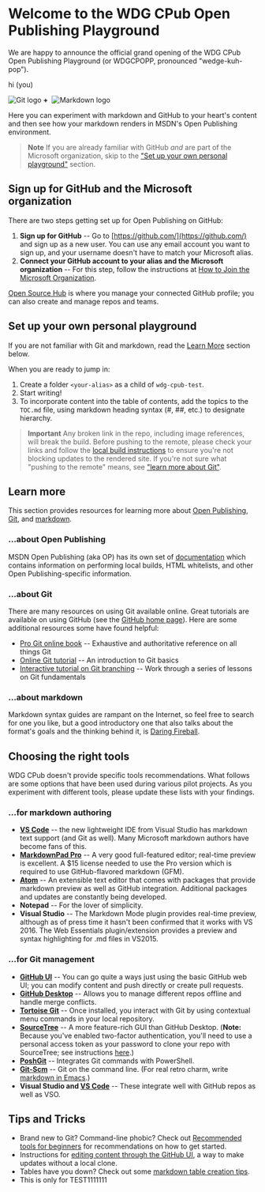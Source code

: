 # Welcome to the WDG CPub Open Publishing Playground
We are happy to announce the official grand opening of the WDG CPub Open Publishing Playground (or WDGCPOPP, pronounced "wedge-kuh-pop").

hi \(you\)

![Git logo](images/github-logo.png) **+**&nbsp;&nbsp;![Markdown logo](images/markdown-logo.png)

Here you can experiment with markdown and GitHub to your heart's content and then see how your markdown renders in MSDN's Open Publishing environment.

> **Note** If you are already familiar with GitHub *and* are part of the Microsoft organization, skip to the ["Set up your own personal playground"](Welcome.md#set-up-your-own-personal-playground) section.

## Sign up for GitHub and the Microsoft organization
There are two steps getting set up for Open Publishing on GitHub:

1. **Sign up for GitHub** -- Go to [https://github.com/](https://github.com/) and sign up as a new user. You can use any email account you want to sign up, and your username doesn't have to match your Microsoft alias.
2. **Connect your GitHub account to your alias and the Microsoft organization** -- For this step, follow the instructions at [How to Join the Microsoft Organization](https://opensourcehub.microsoft.com/articles/how-to-join-microsoft-github-org-self-service).

[Open Source Hub](https://opensourcehub.microsoft.com) is where you manage your connected GitHub profile; you can also create and manage repos and teams.

## Set up your own personal playground
If you are not familiar with Git and markdown, read the [Learn More](Welcome.md#learn-more) section below.

When you are ready to jump in:

1. Create a folder `<your-alias>` as a child of `wdg-cpub-test`.
2. Start writing!
3. To incorporate content into the table of contents, add the topics to the `TOC.md` file, using markdown heading syntax (#, ##, etc.) to designate hierarchy.

> **Important** Any broken link in the repo, including image references, will break the build. Before pushing to the remote, please check your links and follow the [local build instructions](https://ppe.msdn.microsoft.com/en-us/openpublishing/docs/partnerdocs/local-build-and-preview) to ensure you're not blocking updates to the rendered site. If you're not sure what "pushing to the remote" means, see ["learn more about Git"](Welcome.md#about-git).

## Learn more
This section provides resources for learning more about [Open Publishing](Welcome.md#about-open-publishing), [Git](Welcome.md#about-git), and [markdown](Welcome.md#about-markdown).

### ...about Open Publishing
MSDN Open Publishing (aka OP) has its own set of [documentation](https://ppe.msdn.microsoft.com/en-us/openpublishing/docs/introduction) which contains information on performing local builds, HTML whitelists, and other Open Publishing-specific information.

### ...about Git
There are many resources on using Git available online. Great tutorials are available on using GitHub (see the [GitHub home page](https://github.com)). Here are some additional resources some have found helpful:

* [Pro Git online book](http://git-scm.com/book/en/v2) -- Exhaustive and authoritative reference on all things Git
* [Online Git tutorial](http://www.sbf5.com/~cduan/technical/git/) -- An introduction to Git basics
* [Interactive tutorial on Git branching](http://pcottle.github.io/learnGitBranching/) -- Work through a series of lessons on Git fundamentals

### ...about markdown
Markdown syntax guides are rampant on the Internet, so feel free to search for one you like, but a good introductory one that also talks about the format's goals and the thinking behind it, is [Daring Fireball](http://daringfireball.net/projects/markdown/).

## Choosing the right tools
WDG CPub doesn't provide specific tools recommendations. What follows are some options that have been used during various pilot projects. As you experiment with different tools, please update these lists with your findings.

### ...for markdown authoring
* **[VS Code](https://code.visualstudio.com/)** -- the new lightweight IDE from Visual Studio has markdown text support (and Git as well). Many Microsoft markdown authors have become fans of this.
* **[MarkdownPad Pro](http://www.markdownpad.com/)** -- A very good full-featured editor; real-time preview is excellent. A $15 license needed to use the Pro version which is required to use GitHub-flavored markdown (GFM).
* **[Atom](http://atom.io)** -- An extensible text editor that comes with packages that provide markdown preview as well as GitHub integration. Additional packages and updates are constantly being developed.
* **Notepad** -- For the lover of simplicity.
* **Visual Studio** -- The Markdown Mode plugin provides real-time preview, although as of press time it hasn't been confirmed that it works with VS 2016. The Web Essentials plugin/extension provides a preview and syntax highlighting for .md files in VS2015.

### ...for Git management
* **[GitHub UI](https://github.com)** -- You can go quite a ways just using the basic GitHub web UI; you can modify content and push directly or create pull requests.
* **[GitHub Desktop](https://git-for-windows.github.io/)** -- Allows you to manage different repos offline and handle merge conflicts.
* **[Tortoise Git](https://tortoisegit.org/)** -- Once installed, you interact with Git by using contextual menu commands in your local repository.
* **[SourceTree](https://www.atlassian.com/software/sourcetree/overview)** -- A more feature-rich GUI than GitHub Desktop. (**Note:** Because you've enabled two-factor authentication, you'll need to use a personal access token as your password to clone your repo with SourceTree; see instructions [here](https://confluence.atlassian.com/display/SOURCETREEKB/Two-Factor+Authentication+%282FA%29+with+GitHub+in+SourceTree).)
* **[PoshGit](https://github.com/dahlbyk/posh-git)** -- Integrates Git commands with PowerShell.
* **[Git-Scm](http://www.git-scm.com/downloads)** -- Git on the command line. (For real retro charm, write [markdown in Emacs](http://jblevins.org/projects/markdown-mode/).)
* **Visual Studio and [VS Code](https://code.visualstudio.com/)** -- These integrate well with GitHub repos as well as VSO.

## Tips and Tricks
* Brand new to Git? Command-line phobic? Check out [Recommended tools for beginners](jasgro/tools-for-beginners.md) for recommendations on how to get started.
* Instructions for [editing content through the GitHub UI](domars/Directions_To_Update_Existing_Topic_Using_Browser.md), a way to make updates without a local clone.
* Tables have you down? Check out some [markdown table creation tips](jasgro/table_creation_tools.md).
* This is only for TEST1111111
